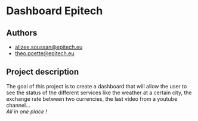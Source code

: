 # **Dashboard Epitech**

## **Authors**

- alizee.soussan@epitech.eu
- theo.poette@epitech.eu

## **Project description**

The goal of this project is to create a dashboard that will allow the user to see the status of the different services like the weather at a certain city, the exchange rate between two currencies, the last video from a youtube channel...  
*All in one place !*
